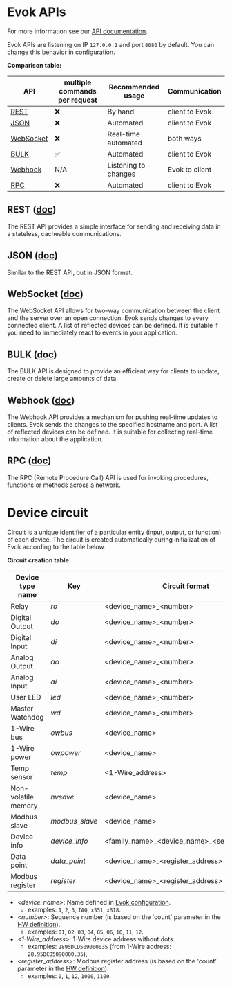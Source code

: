 # Evok APIs

For more information see our [API documentation](https://unipitechnology.stoplight.io/docs/evok/).

Evok APIs are listening on IP `127.0.0.1` and port `8080` by default. You can change this behavior in [configuration](./configs/evok_configuration.md).

**Comparison table:**

| API                         | multiple commands per request | Recommended usage    | Communication  |
|-----------------------------|-------------------------------|----------------------|----------------|
| [REST](#rest-doc)           | ❌                             | By hand              | client to Evok |
| [JSON](#json-doc)           | ❌                             | Automated            | client to Evok |
| [WebSocket](#websocket-doc) | ❌                             | Real-time automated  | both ways      |
| [BULK](#bulk-doc)           | ✅                             | Automated            | client to Evok |
| [Webhook](#webhook-doc)     | N/A                           | Listening to changes | Evok to client |
| [RPC](#rpc-doc)             | ❌                             | Automated            | client to Evok |

## REST ([doc](./apis/rest.md))

The REST API provides a simple interface for sending and receiving data in a stateless, cacheable communications.

## JSON ([doc](./apis/json.md))

Similar to the REST API, but in JSON format.

## WebSocket ([doc](./apis/websocket.md))

The WebSocket API allows for two-way communication between the client and the server over an open connection. Evok sends changes to every connected client. A list of reflected devices can be defined. It is suitable if you need to immediately react to events in your application.

## BULK ([doc](./apis/bulk.md))

The BULK API is designed to provide an efficient way for clients to update, create or delete large amounts of data.

## Webhook ([doc](./apis/webhook.md))

The Webhook API provides a mechanism for pushing real-time updates to clients. Evok sends the changes to the specified hostname and port. A list of reflected devices can be defined. It is suitable for collecting real-time information about the application.

## RPC ([doc](./apis/rpc.md))

The RPC (Remote Procedure Call) API is used for invoking procedures, functions or methods across a network.

# Device circuit

Circuit is a unique identifier of a particular entity (input, output, or function) of each device.
The circuit is created automatically during initialization of Evok according to the table below.

**Circuit creation table:**

| Device type name    | Key            | Circuit format                                  | Examples                          |
|---------------------|----------------|-------------------------------------------------|-----------------------------------|
| Relay               | *ro*           | <device_name\>_<number\>                        | `2_01`, `xS11_02`                 |
| Digital Output      | *do*           | <device_name\>_<number\>                        | `1_01`, `1_02`                    |
| Digital Input       | *di*           | <device_name\>_<number\>                        | `1_01`, `xS11_02`                 |
| Analog Output       | *ao*           | <device_name\>_<number\>                        | `1_01`, `xS51_02`                 |
| Analog Input        | *ai*           | <device_name\>_<number\>                        | `1_01`, `xS51_02`                 |
| User LED            | *led*          | <device_name\>_<number\>                        | `1_01`, `2_02`                    |
| Master Watchdog     | *wd*           | <device_name\>_<number\>                        | `1_01`, `1_02`                    |
| 1-Wire bus          | *owbus*        | <device_name\>                                  | `1`                               |
| 1-Wire power        | *owpower*      | <device_name\>                                  | `1`                               |
| Temp sensor         | *temp*         | <1-Wire_address\>                               | `2895DCD509000035`                | 
| Non-volatile memory | *nvsave*       | <device_name\>                                  | `1`, `2`, `xS51`                  |
| Modbus slave        | *modbus_slave* | <device_name\>                                  | `1`, `2`, `IAQ`                   |
| Device info         | *device_info*  | <family_name\>\_<device_name\>_<serial_number\> | `Neuron_L533_0`, `Patron_S167_81` |
| Data point          | *data_point*   | <device_name\>_<register_address\>              | `IAQ_0`, `IAQ_6`, `IAQ_10`        |
| Modbus register     | *register*     | <device_name\>_<register_address\>              | `1_0`, `1_1`, `1_1000`            |

- *<device_name\>*: Name defined in [Evok configuration].
    - examples: `1`, `2`, `3`, `IAQ`, `xS51`, `xS18`.
- *<number\>*: Sequence number (is based on the 'count' parameter in the [HW definition]).
    - examples: `01`, `02`, `03`, `04`, `05`, `06`, `10`, `11`, `12`.
- *<1-Wire_address\>*: 1-Wire device address without dots.
    - examples: `2895DCD509000035` (from 1-Wire address: `28.95DCD5090000.35`),
- *<register_address\>*: Modbus register address (is based on the 'count' parameter in the [HW definition]).
    - examples: `0`, `1`, `12`, `1000`, `1100`.

[Evok configuration]:./configs/evok_configuration.md#device-configuration
[HW definition]:./configs/hw_definitions.md#modbus_features
